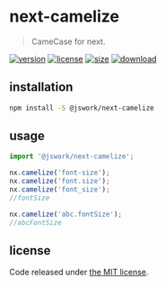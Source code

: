 # next-camelize
> CameCase for next.

[![version][version-image]][version-url]
[![license][license-image]][license-url]
[![size][size-image]][size-url]
[![download][download-image]][download-url]

## installation
```bash
npm install -S @jswork/next-camelize
```

## usage
```js
import '@jswork/next-camelize';

nx.camelize('font-size');
nx.camelize('font.size');
nx.camelize('font_size');
//fontSize

nx.camelize('abc.fontSize'); 
//abcFontSize
```

## license
Code released under [the MIT license](https://github.com/afeiship/next-camelize/blob/master/LICENSE.txt).

[version-image]: https://img.shields.io/npm/v/@jswork/next-camelize
[version-url]: https://npmjs.org/package/@jswork/next-camelize

[license-image]: https://img.shields.io/npm/l/@jswork/next-camelize
[license-url]: https://github.com/afeiship/next-camelize/blob/master/LICENSE.txt

[size-image]: https://img.shields.io/bundlephobia/minzip/@jswork/next-camelize
[size-url]: https://github.com/afeiship/next-camelize/blob/master/dist/next-camelize.min.js

[download-image]: https://img.shields.io/npm/dm/@jswork/next-camelize
[download-url]: https://www.npmjs.com/package/@jswork/next-camelize
